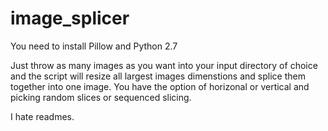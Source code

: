 # image_splicer
You need to install Pillow and Python 2.7

Just throw as many images as you want into your input directory of choice and the script
will resize all largest images dimenstions and splice them together into one image.
You have the option of horizonal or vertical and picking random slices or sequenced slicing.

I hate readmes.
